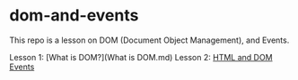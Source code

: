 # dom-and-events

This repo is a lesson on DOM (Document Object Management), and Events.

Lesson 1: [What is DOM?](What is DOM.md)
Lesson 2: [HTML and DOM Events]()
